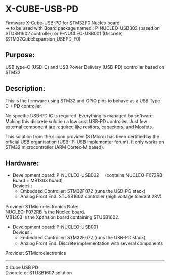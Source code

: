 # X-CUBE-USB-PD
Firmware X-Cube-USB-PD for STM32F0 Nucleo board  
-> to be used with Board package named : P-NUCLEO-USB002 (based on STUSB1602 controller) or P-NUCLEO-USB001 (Discrete)   
    (STM32CubeExpansion_USBPD_F0)

Purpose:
--------
USB type-C (USB-C) and USB Power Delivery (USB-PD) controller based on STM32

Description:
--------
This is the firmware using STM32 and GPIO pins to behave as a USB Type-C + PD controller.

No specific USB-PD IC is required. Everything is managed by software. Making this discrete solution a low cost USB-PD controller.
Just few external component are required like resitors, capacitors, and Mosfets.

This solution from the silicon provider (STMicro) has been certified by the official USB organisation (USB-IF: USB implementer forum).
It only works on STM32 microcontroller (ARM Cortex-M based).

Hardware:
--------
* Development board: P-NUCLEO-USB002 &nbsp; &nbsp; (contains NUCLEO-F072RB Board + MB1303 board)   
Devices : 
  * Embedded Controller: STM32F072  (runs the USB-PD stack)
  * Analog Front End: STUSB1602 controller (high voltage tolerant 28V)   

Provider: STMicroelectronics
Note:   
NUCLEO-F072RB is the Nucleo board.   
MB1303 is the Xpansion board containing STUSB1602.   

   
   
   
* Development board: P-NUCLEO-USB001  
Devices : 
  * Embedded Controller: STM32F072  (runs the USB-PD stack)
  * Analog Front End: Discrete implementation with several components   

Provider: STMicroelectronics

--------
X Cube USB PD  
Discrete or STUSB1602 solution
